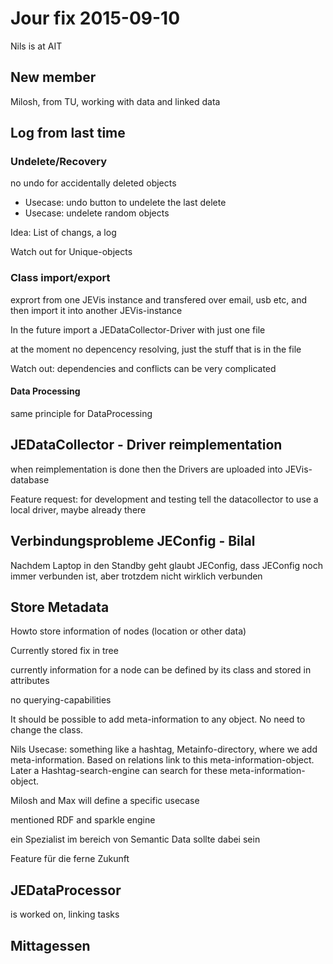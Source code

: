 # Jour fix 2015-09-10
Nils is at AIT


## New member
Milosh, from TU, working with data and linked data


## Log from last time

### Undelete/Recovery
no undo for accidentally deleted objects

- Usecase: undo button to undelete the last delete
- Usecase: undelete random objects

Idea: List of changs, a log

Watch out for Unique-objects

### Class import/export
exprort from one JEVis instance and transfered over email, usb etc, and then import it into another JEVis-instance

In the future import a JEDataCollector-Driver with just one file

at the moment no depencency resolving, just the stuff that is in the file

Watch out: dependencies and conflicts can be very complicated


#### Data Processing
same principle for DataProcessing

## JEDataCollector - Driver reimplementation
when reimplementation is done then the Drivers are uploaded into JEVis-database

Feature request: for development and testing tell the datacollector to use a local driver, maybe already there

## Verbindungsprobleme JEConfig - Bilal
Nachdem Laptop in den Standby geht glaubt JEConfig, dass JEConfig noch immer verbunden ist, aber trotzdem nicht wirklich verbunden

## Store Metadata
Howto store information of nodes (location or other data)

Currently stored fix in tree

currently information for a node can be defined by its class and stored in attributes

no querying-capabilities

It should be possible to add meta-information to any object. No need to change the class.

Nils Usecase: something like a hashtag, Metainfo-directory, where we add meta-information. Based on relations link to this meta-information-object. Later a Hashtag-search-engine can search for these meta-information-object.

Milosh and Max will define a specific usecase

mentioned RDF and sparkle engine

ein Spezialist im bereich von Semantic Data sollte dabei sein

Feature für die ferne Zukunft

## JEDataProcessor
is worked on, linking tasks

## Mittagessen